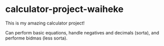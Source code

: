 # calculator-project-waiheke

This is my amazing calculator project!

Can perform basic equations, handle negatives and decimals (sorta), and performe bidmas (less sorta).